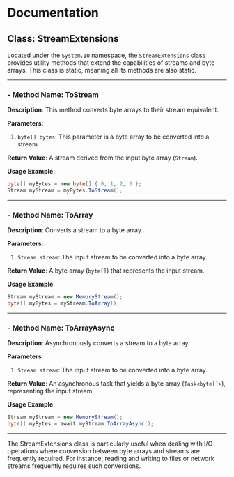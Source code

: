 # Documentation 

## Class: StreamExtensions

Located under the `System.IO` namespace, the `StreamExtensions` class provides utility methods that extend the capabilities of streams and byte arrays. This class is static, meaning all its methods are also static.

---

###  - Method Name: ToStream

**Description**: This method converts byte arrays to their stream equivalent.

**Parameters**:
1. `byte[] bytes`: This parameter is a byte array to be converted into a stream.

**Return Value**: A stream derived from the input byte array (`Stream`).

**Usage Example**:
```csharp
byte[] myBytes = new byte[] { 0, 1, 2, 3 };
Stream myStream = myBytes.ToStream();
```

---

### - Method Name: ToArray

**Description**: Converts a stream to a byte array.

**Parameters**:
1. `Stream stream`: The input stream to be converted into a byte array.

**Return Value**: A byte array (`byte[]`) that represents the input stream.

**Usage Example**:
```csharp
Stream myStream = new MemoryStream();
byte[] myBytes = myStream.ToArray();
```
---

### - Method Name: ToArrayAsync

**Description**: Asynchronously converts a stream to a byte array.

**Parameters**:
1. `Stream stream`: The input stream to be converted into a byte array.

**Return Value**: An asynchronous task that yields a byte array (`Task<byte[]>`), representing the input stream.

**Usage Example**:
```csharp
Stream myStream = new MemoryStream();
byte[] myBytes = await myStream.ToArrayAsync();
```
---

The StreamExtensions class is particularly useful when dealing with I/O operations where conversion between byte arrays and streams are frequently required. For instance, reading and writing to files or network streams frequently requires such conversions.